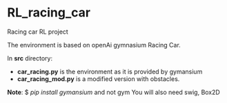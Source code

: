 # RL_racing_car
Racing car RL project

The environment is based on openAi gymnasium Racing Car. 

In <b>src</b> directory:
- <b>car_racing.py</b> is the environment as it is provided by gymansium
- <b>car_racing_mod.py</b> is a modified version with obstacles.


**Note**:
$ *pip install gymansium* 
and not gym
You will also need swig, Box2D
